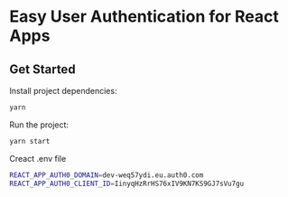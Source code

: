 # Easy User Authentication for React Apps

## Get Started

Install project dependencies:

```bash
yarn
```

Run the project:

```bash
yarn start
```

Creact .env file 

```bash
REACT_APP_AUTH0_DOMAIN=dev-weq57ydi.eu.auth0.com
REACT_APP_AUTH0_CLIENT_ID=IinyqHzRrHS76xIV9KN7KS9GJ7sVu7gu
```
